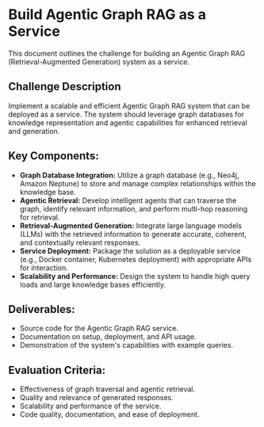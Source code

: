 # Build Agentic Graph RAG as a Service

This document outlines the challenge for building an Agentic Graph RAG (Retrieval-Augmented Generation) system as a service.

## Challenge Description

Implement a scalable and efficient Agentic Graph RAG system that can be deployed as a service. The system should leverage graph databases for knowledge representation and agentic capabilities for enhanced retrieval and generation.

## Key Components:

*   **Graph Database Integration:** Utilize a graph database (e.g., Neo4j, Amazon Neptune) to store and manage complex relationships within the knowledge base.
*   **Agentic Retrieval:** Develop intelligent agents that can traverse the graph, identify relevant information, and perform multi-hop reasoning for retrieval.
*   **Retrieval-Augmented Generation:** Integrate large language models (LLMs) with the retrieved information to generate accurate, coherent, and contextually relevant responses.
*   **Service Deployment:** Package the solution as a deployable service (e.g., Docker container, Kubernetes deployment) with appropriate APIs for interaction.
*   **Scalability and Performance:** Design the system to handle high query loads and large knowledge bases efficiently.

## Deliverables:

*   Source code for the Agentic Graph RAG service.
*   Documentation on setup, deployment, and API usage.
*   Demonstration of the system's capabilities with example queries.

## Evaluation Criteria:

*   Effectiveness of graph traversal and agentic retrieval.
*   Quality and relevance of generated responses.
*   Scalability and performance of the service.
*   Code quality, documentation, and ease of deployment.

